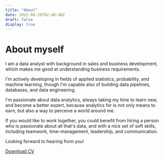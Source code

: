 ```yaml
---
title: "About"
date: 2022-08-29T02:48:40Z
draft: false
display: true
---
```

# About myself
I am a data analyst with background in sales and business development, which makes me good at understanding business requirements.

 I'm actively developing in fields of applied statistics, probability, and machine learning, though I'm capable also of building data pipelines, databases, and data engineering. 
 
I'm passionate about data analytics, always taking my time to learn new, and become a better expert, because analytics for is not only means to earn, but also a way to perceive a world around me.

If you would like to work together, you could benefit from hiring a person who is passionate about all that's data, and with a nice set of soft skills, including teamwork, time-management, leadership, and communication.

Looking forward to hearing from you!

[Download CV](/CV.pdf)

